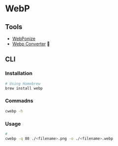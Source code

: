 # WebP

## Tools

- [WebPonize](/webponize.md)
- [Webp Converter](/webp-converter.md) 🌟

## CLI

### Installation

```sh
# Using Homebrew
brew install webp
```

### Commadns

```sh
cwebp -h
```

### Usage

```sh
#
cwebp -q 80 ./<filename>.png -o ./<filename>.webp
```
